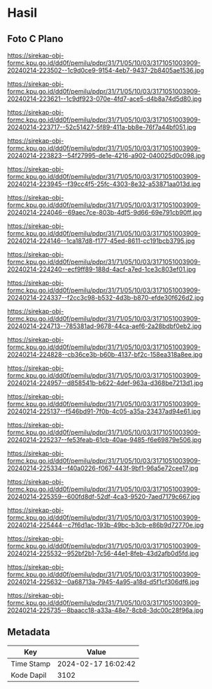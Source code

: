 # Hasil

## Foto C Plano

https://sirekap-obj-formc.kpu.go.id/dd0f/pemilu/pdpr/31/71/05/10/03/3171051003909-20240214-223502--1c9d0ce9-9154-4eb7-9437-2b8405ae1536.jpg

https://sirekap-obj-formc.kpu.go.id/dd0f/pemilu/pdpr/31/71/05/10/03/3171051003909-20240214-223621--1c9df923-070e-4fd7-ace5-d4b8a74d5d80.jpg

https://sirekap-obj-formc.kpu.go.id/dd0f/pemilu/pdpr/31/71/05/10/03/3171051003909-20240214-223717--52c51427-5f89-411a-bb8e-76f7a44bf051.jpg

https://sirekap-obj-formc.kpu.go.id/dd0f/pemilu/pdpr/31/71/05/10/03/3171051003909-20240214-223823--54f27995-de1e-4216-a902-040025d0c098.jpg

https://sirekap-obj-formc.kpu.go.id/dd0f/pemilu/pdpr/31/71/05/10/03/3171051003909-20240214-223945--f39cc4f5-25fc-4303-8e32-a53871aa013d.jpg

https://sirekap-obj-formc.kpu.go.id/dd0f/pemilu/pdpr/31/71/05/10/03/3171051003909-20240214-224046--69aec7ce-803b-4df5-9d66-69e791cb90ff.jpg

https://sirekap-obj-formc.kpu.go.id/dd0f/pemilu/pdpr/31/71/05/10/03/3171051003909-20240214-224146--1ca187d8-f177-45ed-8611-cc191bcb3795.jpg

https://sirekap-obj-formc.kpu.go.id/dd0f/pemilu/pdpr/31/71/05/10/03/3171051003909-20240214-224240--ecf9ff89-188d-4acf-a7ed-1ce3c803ef01.jpg

https://sirekap-obj-formc.kpu.go.id/dd0f/pemilu/pdpr/31/71/05/10/03/3171051003909-20240214-224337--f2cc3c98-b532-4d3b-b870-efde30f626d2.jpg

https://sirekap-obj-formc.kpu.go.id/dd0f/pemilu/pdpr/31/71/05/10/03/3171051003909-20240214-224713--785381ad-9678-44ca-aef6-2a28bdbf0eb2.jpg

https://sirekap-obj-formc.kpu.go.id/dd0f/pemilu/pdpr/31/71/05/10/03/3171051003909-20240214-224828--cb36ce3b-b60b-4137-bf2c-158ea318a8ee.jpg

https://sirekap-obj-formc.kpu.go.id/dd0f/pemilu/pdpr/31/71/05/10/03/3171051003909-20240214-224957--d858541b-b622-4def-963a-d368be7213d1.jpg

https://sirekap-obj-formc.kpu.go.id/dd0f/pemilu/pdpr/31/71/05/10/03/3171051003909-20240214-225137--f546bd91-7f0b-4c05-a35a-23437ad94e61.jpg

https://sirekap-obj-formc.kpu.go.id/dd0f/pemilu/pdpr/31/71/05/10/03/3171051003909-20240214-225237--fe53feab-61cb-40ae-9485-f6e69879e506.jpg

https://sirekap-obj-formc.kpu.go.id/dd0f/pemilu/pdpr/31/71/05/10/03/3171051003909-20240214-225334--f40a0226-f067-443f-9bf1-96a5e72cee17.jpg

https://sirekap-obj-formc.kpu.go.id/dd0f/pemilu/pdpr/31/71/05/10/03/3171051003909-20240214-225359--600fd8df-52df-4ca3-9520-7aed7179c667.jpg

https://sirekap-obj-formc.kpu.go.id/dd0f/pemilu/pdpr/31/71/05/10/03/3171051003909-20240214-225444--c7f6d1ac-193b-49bc-b3cb-e86b9d72770e.jpg

https://sirekap-obj-formc.kpu.go.id/dd0f/pemilu/pdpr/31/71/05/10/03/3171051003909-20240214-225532--952bf2b1-7c56-44e1-8feb-43d2afb0d5fd.jpg

https://sirekap-obj-formc.kpu.go.id/dd0f/pemilu/pdpr/31/71/05/10/03/3171051003909-20240214-225632--0a68713a-7945-4a95-a18d-d5f1cf306df6.jpg

https://sirekap-obj-formc.kpu.go.id/dd0f/pemilu/pdpr/31/71/05/10/03/3171051003909-20240214-225735--8baacc18-a33a-48e7-8cb8-3dc00c28f96a.jpg


## Metadata

| Key        | Value               |
| ---------- | ------------------- |
| Time Stamp | 2024-02-17 16:02:42 |
| Kode Dapil | 3102                |



